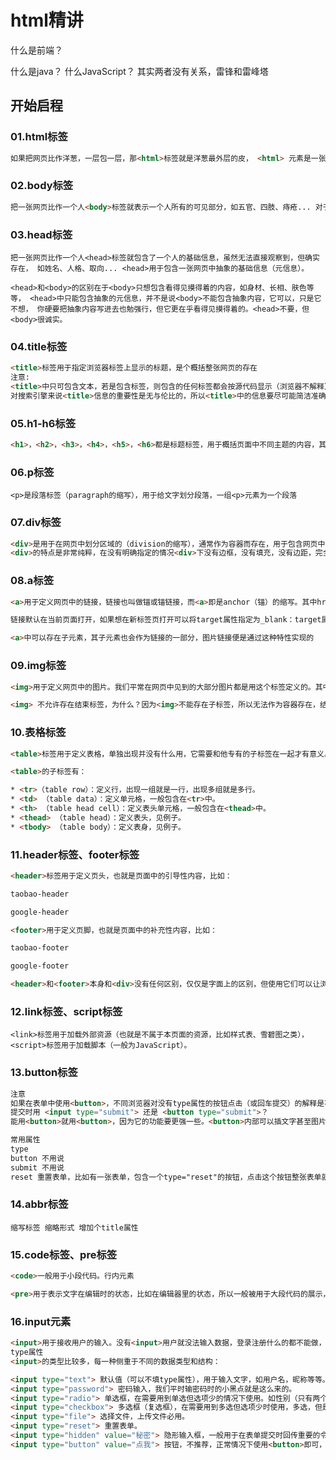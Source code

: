# html精讲

什么是前端？

什么是java？ 什么JavaScript？ 其实两者没有关系，雷锋和雷峰塔


## 开始启程

### 01.html标签
```html
如果把网页比作洋葱，一层包一层，那<html>标签就是洋葱最外层的皮， <html> 元素是一张网页的根元素，所以其他所有元素都是是此元素的后代。
```

### 02.body标签
```html
把一张网页比作一个人<body>标签就表示一个人所有的可见部分，如五官、四肢、痔疮... 对于真实存在的但是肉眼不可见的部分，如思想、人格、性取向等<body>标签是管不着的。 <body>包含着页面中所有的可见元素，比如链接、段落、图片... <body>是所有的可见元素的先人。
```

### 03.head标签
    把一张网页比作一个人<head>标签就包含了一个人的基础信息，虽然无法直接观察到，但确实存在， 如姓名、人格、取向... <head>用于包含一张网页中抽象的基础信息（元信息）。
    
    <head>和<body>的区别在于<body>只想包含看得见摸得着的内容，如身材、长相、肤色等等， <head>中只能包含抽象的元信息，并不是说<body>不能包含抽象内容，它可以，只是它不想， 你硬要把抽象内容写进去也勉强行，但它更在乎看得见摸得着的。<head>不要，但<body>很诚实。

### 04.title标签
```html
<title>标签用于指定浏览器标签上显示的标题，是个概括整张网页的存在
注意:
<title>中只可包含文本，若是包含标签，则包含的任何标签都会按源代码显示（浏览器不解释）。
对搜索引擎来说<title>信息的重要性是无与伦比的，所以<title>中的信息要尽可能简洁准确。
```

### 05.h1-h6标签
```html
<h1>，<h2>，<h3>，<h4>，<h5>，<h6>都是标题标签，用于概括页面中不同主题的内容，其中<h1>最大，<h2>其次，依次类推，没有<h7>
```

### 06.p标签
    <p>是段落标签（paragraph的缩写），用于给文字划分段落，一组<p>元素为一个段落

### 07.div标签
```html
<div>是用于在网页中划分区域的（division的缩写），通常作为容器而存在，用于包含网页中的内容, 是最常用的网页元素之一。
<div>的特点是非常纯粹，在没有明确指定的情况<div>下没有边框，没有填充，没有边距，完全透明，在标签中没有内容的情况下高度为零，完全不可见，它的高度随身体里的内容而定，内容多就高内容少就低，可以说<div>是个完美的容器，想象一个完全透明、没有质量、体积为零但容积自由伸缩无限、质量还极好的塑料袋，<div>就是个这样的存在。
```

### 08.a标签
```html
<a>用于定义网页中的链接，链接也叫做锚或锚链接，而<a>即是anchor（锚）的缩写。其中href是<a>标签的一个属性，用于制定跳转的目标地址，此处要注意语法， href之后有等号，地址要写在等号右边，其值最好用引号包住（考虑到值有可能存在空格的情况）。

链接默认在当前页面打开，如果想在新标签页打开可以将target属性指定为_blank：target属性的默认值是_self，也就是在当前页面打开。

<a>中可以存在子元素，其子元素也会作为链接的一部分，图片链接便是通过这种特性实现的
```

### 09.img标签
```html
<img>用于定义网页中的图片。我们平常在网页中见到的大部分图片都是用这个标签定义的。其中src（source）是<img>标签的一个属性，用于指定图片的地址。

<img> 不允许存在结束标签，为什么？因为<img>不能存在子标签，所以无法作为容器存在，结束标签便没有意义了。 没有空间的杯子只是个玻璃块，盖子完全没有意义。<img>支持的所有的常用图片格式: .gif、.jpg、.png、.svg...
```

### 10.表格标签
```html
<table>标签用于定义表格，单独出现并没有什么用，它需要和他专有的子标签在一起才有意义。

<table>的子标签有：

* <tr>（table row）：定义行，出现一组就是一行，出现多组就是多行。
* <td> （table data）：定义单元格，一般包含在<tr>中。
* <th> （table head cell）：定义表头单元格，一般包含在<thead>中。
* <thead> （table head）：定义表头，见例子。
* <tbody> （table body）：定义表身，见例子。
```

### 11.header标签、footer标签
```html
<header>标签用于定义页头，也就是页面中的引导性内容，比如：

taobao-header

google-header

<footer>用于定义页脚，也就是页面中的补充性内容，比如：

taobao-footer

google-footer

<header>和<footer>本身和<div>没有任何区别，仅仅是字面上的区别，但使用它们可以让浏览器和搜索引擎更好的解读你的网页，同时也更有利于维护（一看就知道是页头页脚）。
```

### 12.link标签、script标签
    <link>标签用于加载外部资源（也就是不属于本页面的资源，比如样式表、雪碧图之类），<script>标签用于加载脚本（一般为JavaScript）。

### 13.button标签
```html
注意
如果在表单中使用<button>，不同浏览器对没有type属性的按钮点击（或回车提交）的解释是不同的（不需要在乎怎么不同，反正都是坑），这种情况下就需要明确指定type属性，如果想作为表单中的提交按钮可以指定type="submit"，如：<button type="submit">注册</button>，否则指定为type="button"即可：<button type="button">发送验证码</button>
提交时用 <input type="submit"> 还是 <button type="submit">？
能用<button>就用<button>，因为它的功能要更强一些。<button>内部可以插文字甚至图片，<input>就不行，它就没有“内部”_(:з」∠)_。

常用属性
type
button 不用说
submit 不用说
reset 重置表单，比如有一张表单，包含一个type="reset"的按钮，点击这个按钮整张表单就会清空
```

### 14.abbr标签
    缩写标签 缩略形式 增加个title属性

### 15.code标签、pre标签
```html
<code>一般用于小段代码。行内元素

<pre>用于表示文字在编辑时的状态，比如在编辑器里的状态，所以一般被用于大段代码的展示，因为“所见即所得”。块级元素
```

### 16.input元素
```html
<input>用于接收用户的输入。没有<input>用户就没法输入数据，登录注册什么的都不能做，复杂的表单就别想了。
type属性
<input>的类型比较多，每一种侧重于不同的数据类型和结构：

<input type="text"> 默认值（可以不填type属性），用于输入文字，如用户名，昵称等等。
<input type="password"> 密码输入，我们平时输密码时的小黑点就是这么来的。
<input type="radio"> 单选框，在需要用到单选但选项少的情况下使用。如性别（只有两个选项）。
<input type="checkbox"> 多选框（复选框），在需要用到多选但选项少时使用，多选，但是选项少的情况下使用。如性取向˙Ꙫ˙ 。
<input type="file"> 选择文件，上传文件必用。
<input type="reset"> 重置表单。
<input type="hidden" value="秘密"> 隐形输入框，一般用于在表单提交时回传重要的令牌（就是一串自产自销的无序字符）来验证用户是真的或状态是对的。
<input type="button" value="点我"> 按钮，不推荐，正常情况下使用<button>即可，因为<button>可以包含子元素，而<input>不行，灵活度的问题。
```

